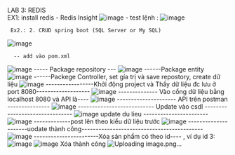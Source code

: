 LAB 3: REDIS  
      EX1: install redis - Redis Insight
      ![image](https://github.com/vicute0707/Lab2_lab3_tuan3va4/assets/122417490/0c989e0f-b639-4744-9cec-763eb3efd7f5)
        - test lệnh :
        ![image](https://github.com/vicute0707/Lab2_lab3_tuan3va4/assets/122417490/37969db9-7b3f-41dd-a79b-1684402bb20c)

     Ex2.: 2. CRUD spring boot (SQL Server or My SQL) 
  ![image](https://github.com/vicute0707/Lab2_lab3_tuan3va4/assets/122417490/50bf2b62-24d5-4178-acb8-199483465939)
      
      -- add vào pom.xml
 ![image](https://github.com/vicute0707/Lab2_lab3_tuan3va4/assets/122417490/0263fb76-ec4c-4a04-b384-2ad927c190e1)
      ----- Package repository ---
 ![image](https://github.com/vicute0707/Lab2_lab3_tuan3va4/assets/122417490/117faed5-134d-49ad-b659-2f29d41a51b0)
      ------Package entity
![image](https://github.com/vicute0707/Lab2_lab3_tuan3va4/assets/122417490/230d9ec1-3af7-4cb9-aeb1-3387d3148c5f)
      ------Packege Controller, set gía trị và save repostory, create dữ liệu 
![image](https://github.com/vicute0707/Lab2_lab3_tuan3va4/assets/122417490/45794394-7e21-40fa-913c-b59050e4097a)
-----------------Khởi động project và Thấy dữ liệu đc lưu ở port 8080-------------------
![image](https://github.com/vicute0707/Lab2_lab3_tuan3va4/assets/122417490/ae85ff1c-7de0-4dae-9cee-fb1b20eba903)
-------------- Vào cổng dữ liệu bằng localhost 8080 và API là----
![image](https://github.com/vicute0707/Lab2_lab3_tuan3va4/assets/122417490/266086cd-aae7-4172-bea6-bd5ac3502e52)
--------------------- API trên postman ---------------
![image](https://github.com/vicute0707/Lab2_lab3_tuan3va4/assets/122417490/ba2b4c67-829f-41b8-97be-884e377882df)
--------------------------- Update vào csdl -------------------------------
![image](https://github.com/vicute0707/Lab2_lab3_tuan3va4/assets/122417490/a865fc9c-0c8b-4b41-b31d-3395af41dbf4)
update du lieu -----------------------
![image](https://github.com/vicute0707/Lab2_lab3_tuan3va4/assets/122417490/58492b08-f2e4-4fb8-a55d-176a8ca4e1e0)
-------------post lên theo kiểu dữ liệu trước
![image](https://github.com/vicute0707/Lab2_lab3_tuan3va4/assets/122417490/06a49be4-6196-40d9-a56a-36b671838d5e)
---------------------uodate thành công-------------------------------------------
![image](https://github.com/vicute0707/Lab2_lab3_tuan3va4/assets/122417490/fbaede12-cd57-4f8e-aa8a-035af025d650)
-----------------------Xóa sản phẩm có theo id---- , ví dụ id 3:
![image](https://github.com/vicute0707/Lab2_lab3_tuan3va4/assets/122417490/ac09c9ac-6021-4a3c-a641-63100d813bf4)
![image](https://github.com/vicute0707/Lab2_lab3_tuan3va4/assets/122417490/090ab0cf-b53b-4e2e-9818-265472cc824a)
Xóa thành công
![Uploading image.png…]()







